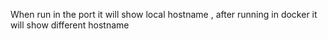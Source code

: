 When run in the port it will show local hostname , after running in docker it will show different hostname 
